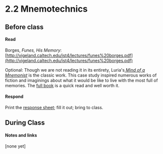 # 2.2 Mnemotechnics

## Before class

#### Read

Borges, *Funes, His Memory*: [http://vigeland.caltech.edu/ist4/lectures/funes%20borges.pdf](http://vigeland.caltech.edu/ist4/lectures/funes%20borges.pdf)


Optional:
Though we are not reading it in its entirety, Luria's[ _Mind of a Mnemonist_](https://www.newyorker.com/books/page-turner/the-mystery-of-s-the-man-with-an-impossible-memory) is the classic work.  This case study inspired numerous works of fiction and imaginings about what it would be like to live with the most full of memories. The [full book](https://www.hup.harvard.edu/catalog.php?isbn=9780674576223) is a quick read and well worth it.


#### Respond

Print the [response sheet](glob/master/response_sheets/2_2_response.pdf); fill it out; bring to class.




## During Class 

#### Notes and links

[none yet]
